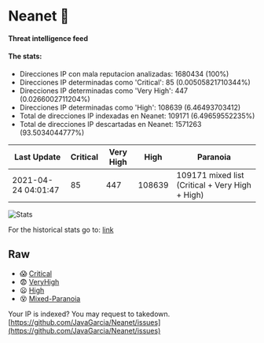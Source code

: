 # Neanet :hocho:
#### Threat intelligence feed
#### The stats:

- Direcciones IP con mala reputacion analizadas: 1680434 (100%)
- Direcciones IP determinadas como 'Critical':  85 (0.00505821710344%)
- Direcciones IP determinadas como 'Very High':  447 (0.0266002711204%)
- Direcciones IP determinadas como 'High':  108639 (6.46493703412)
- Total de direcciones IP indexadas en Neanet:  109171 (6.49659552235%)
- Total de direcciones IP descartadas en Neanet:  1571263 (93.5034044777%)

| Last Update | Critical | Very High | High | Paranoia |
| --- | --- | --- | --- | --- |
| 2021-04-24 04:01:47 | 85 | 447 | 108639 | 109171 mixed list (Critical + Very High + High)|

![Stats](https://docs.google.com/spreadsheets/d/e/2PACX-1vSnaNMIXVabIpDJjufMlzH7poXnshF3mgd8Is1g9ytUEzVsP5my4Trn8f-xkoLLQ38xpL3HtmUexLo6/pubchart?oid=501124687&format=image)

For the historical stats go to: [link](/stats.csv)
## Raw
- :scream: [Critical](https://raw.githubusercontent.com/JavaGarcia/Neanet/master/blacklists/neanet_critical.txt)
- :fearful: [VeryHigh](https://raw.githubusercontent.com/JavaGarcia/Neanet/master/blacklists/neanet_veryHigh.txtt)
- :frowning: [High](https://raw.githubusercontent.com/JavaGarcia/Neanet/master/blacklists/neanet_high.txt)
- :dizzy_face: [Mixed-Paranoia](https://raw.githubusercontent.com/JavaGarcia/Neanet/master/blacklists/neanet_all.txt)


Your IP is indexed? You may request to takedown. [https://github.com/JavaGarcia/Neanet/issues](https://github.com/JavaGarcia/Neanet/issues)





















































































































































































































































































































































































































































































































































































































































































































































































































































































































































































































































































































































































































































































































































































































































































































































































































































































































































































































































































































































































































































































































































































































































































































































































































































































































































































































































































































































































































































































































































































































































































































































































































































































































































































































































































































































































































































































































































































































































































































































































































































































































































































































































































































































































































































































































































































































































































































































































































































































































































































































































































































































































































































































































































































































































































































































































































































































































































































































































































































































































































































